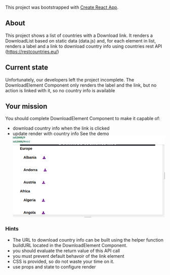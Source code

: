 This project was bootstrapped with [Create React App](https://github.com/facebook/create-react-app).

## About
This project shows a list of countries with a Download link. It renders a DownloadList based on static data (data.js) and, for each element in list, renders a label and a link to download country info using countries rest API (https://restcountries.eu/)

## Current state

Unfortunately, our developers left the project incomplete. The DownloadElement Component only renders the label and the link, but no action is linked with it, so no country info is available

## Your mission

You should complete DownloadElement Component to make it capable of:
- download country info when the link is clicked
- update render with country info
See the demo 
![Demo](https://github.com/dtodo1paco/reactjs-training/blob/master/recap_1_8/download-list-app/demo/demo.gif  "Demo")

### Hints

- The URL to download country info can be built using the helper function buildURL located in the DownloadElement Component.
- you should evaluate the return value of this API call
- you must prevent default behavoir of the link element
- CSS is provided, so do not waste your time on it.
- use props and state to configure render

